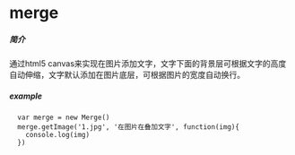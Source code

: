 # merge
##### 简介
  通过html5 canvas来实现在图片添加文字，文字下面的背景层可根据文字的高度自动伸缩，文字默认添加在图片底层，可根据图片的宽度自动换行。
##### example
  ```
    var merge = new Merge()
    merge.getImage('1.jpg', '在图片在叠加文字', function(img){
      console.log(img)
    })
  ```
